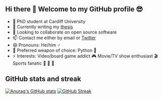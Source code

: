 ## Hi there 👋 Welcome to my GitHub profile :sunglasses:

- 🔭 PhD student at Cardiff University
- 🧾 Currently writing my [thesis](https://github.com/MichalisPanayides/Thesis/)
- 👯 Looking to collaborate on open source software
- 📫 Contact me either by email or [Twitter](https://twitter.com/Michalis_Pan)
- 😄 Pronouns: He/him :male_sign:
- 🔫 Preferred weapon of choice: Python 🐍
- ⚡ Interests: Video/board game addict 🎮   Movie/TV show enthusiast 🎬   Sports fanatic :tennis: :ping_pong: :basketball:


## GitHub stats and streak
[![Anurag's GitHub stats](https://github-readme-stats.vercel.app/api?username=MichalisPanayides&show_icons=true&theme=dracula)](https://github.com/anuraghazra/github-readme-stats)
[![GitHub Streak](http://github-readme-streak-stats.herokuapp.com?user=MichalisPanayides&theme=dracula&date_format=j%20M%5B%20Y%5D)](https://git.io/streak-stats)


<!--
**MichalisPanayides/MichalisPanayides** is a ✨ _special_ ✨ repository because its `README.md` (this file) appears on your GitHub profile.
-->
